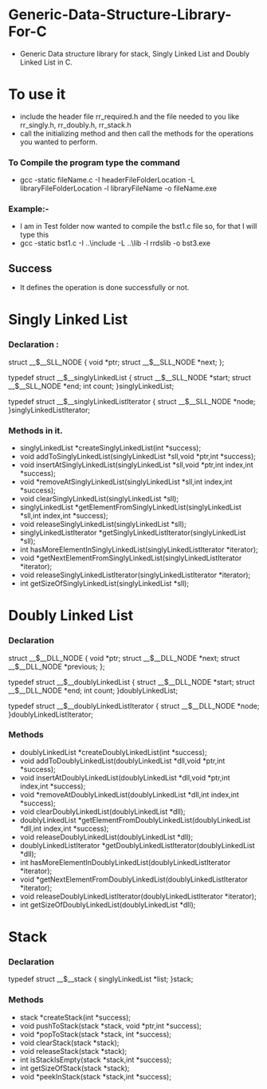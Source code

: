 # Generic-Data-Structure-Library-For-C
* Generic Data structure library for stack, Singly Linked List and Doubly Linked List in C. 
# To use it 
* include the header file rr_required.h and the file needed to you like rr_singly.h, rr_doubly.h, rr_stack.h
* call the initializing method and then call the methods for the operations you wanted to perform.
### To Compile the program type the command   
* gcc -static fileName.c -I  headerFileFolderLocation  -L libraryFileFolderLocation -l libraryFileName -o fileName.exe
### Example:- 
* I am in Test folder now wanted to compile the bst1.c file so, for that I will type this 
* gcc -static bst1.c -I ..\include -L ..\lib -l rrdslib -o bst3.exe


## Success
* It defines the operation is done successfully or not.

# Singly Linked List
### Declaration :
struct __$__SLL_NODE 
{
void *ptr;
struct __$__SLL_NODE *next;
};

typedef struct __$__singlyLinkedList
{
struct __$__SLL_NODE *start; 
struct __$__SLL_NODE *end;
int count;
}singlyLinkedList;

typedef struct __$__singlyLinkedListIterator
{
struct __$__SLL_NODE *node;
}singlyLinkedListIterator;

### Methods in it.
* singlyLinkedList *createSinglyLinkedList(int *success);
* void addToSinglyLinkedList(singlyLinkedList *sll,void *ptr,int *success);
* void insertAtSinglyLinkedList(singlyLinkedList *sll,void *ptr,int index,int *success);
* void *removeAtSinglyLinkedList(singlyLinkedList *sll,int index,int *success);
* void clearSinglyLinkedList(singlyLinkedList *sll);
* singlyLinkedList *getElementFromSinglyLinkedList(singlyLinkedList *sll,int index,int *success);
* void releaseSinglyLinkedList(singlyLinkedList *sll);
* singlyLinkedListIterator *getSinglyLinkedListIterator(singlyLinkedList *sll);
* int hasMoreElementInSinglyLinkedList(singlyLinkedListIterator *iterator);
* void *getNextElementFromSinglyLinkedList(singlyLinkedListIterator *iterator);
* void releaseSinglyLinkedListIterator(singlyLinkedListIterator *iterator);
* int getSizeOfSinglyLinkedList(singlyLinkedList *sll);


# Doubly Linked List
### Declaration 
struct __$__DLL_NODE 
{
void *ptr;
struct __$__DLL_NODE *next;
struct __$__DLL_NODE *previous;
};

typedef struct __$__doublyLinkedList
{
struct __$__DLL_NODE *start; 
struct __$__DLL_NODE *end;
int count;
}doublyLinkedList;

typedef struct __$__doublyLinkedListIterator
{
struct __$__DLL_NODE *node;
}doublyLinkedListIterator;

### Methods
* doublyLinkedList *createDoublyLinkedList(int *success);
* void addToDoublyLinkedList(doublyLinkedList *dll,void *ptr,int *success);
* void insertAtDoublyLinkedList(doublyLinkedList *dll,void *ptr,int index,int *success);
* void *removeAtDoublyLinkedList(doublyLinkedList *dll,int index,int *success);
* void clearDoublyLinkedList(doublyLinkedList *dll);
* doublyLinkedList *getElementFromDoublyLinkedList(doublyLinkedList *dll,int index,int *success);
* void releaseDoublyLinkedList(doublyLinkedList *dll);
* doublyLinkedListIterator *getDoublyLinkedListIterator(doublyLinkedList *dll);
* int hasMoreElementInDoublyLinkedList(doublyLinkedListIterator *iterator);
* void *getNextElementFromDoublyLinkedList(doublyLinkedListIterator *iterator);
* void releaseDoublyLinkedListIterator(doublyLinkedListIterator *iterator);
* int getSizeOfDoublyLinkedList(doublyLinkedList *dll);

# Stack
### Declaration
typedef struct __$__stack
{
singlyLinkedList *list;
}stack;

### Methods
* stack *createStack(int *success);
* void pushToStack(stack *stack, void *ptr,int *success);
* void *popToStack(stack *stack, int *success);
* void clearStack(stack *stack);
* void releaseStack(stack *stack);
* int isStackIsEmpty(stack *stack,int *success);
* int getSizeOfStack(stack *stack);
* void *peekInStack(stack *stack,int *success);
